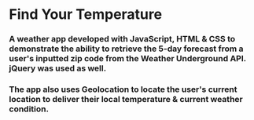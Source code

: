 # Find Your Temperature

### A weather app developed with JavaScript, HTML & CSS to demonstrate the ability to retrieve the 5-day forecast from a user's inputted zip code from the Weather Underground API. jQuery was used as well.

### The app also uses Geolocation to locate the user's current location to deliver their local temperature & current weather condition.
